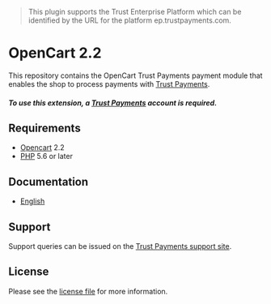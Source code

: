> This plugin supports the Trust Enterprise Platform which can be identified by the URL for the platform ep.trustpayments.com.

# OpenCart 2.2

This repository contains the OpenCart  Trust Payments payment module that enables the shop to process payments with [Trust Payments](https://www.trustpayments.com/).

##### To use this extension, a [Trust Payments](https://www.trustpayments.com/) account is required.

## Requirements

* [Opencart](https://www.opencart.com/) 2.2
* [PHP](http://php.net/) 5.6 or later

## Documentation

* [English](https://plugin-documentation.ep.trustpayments.com/TrustPayments/opencart-2.2/1.0.42/docs/en/documentation.html)

## Support

Support queries can be issued on the [Trust Payments support site](https://www.trustpayments.com/contact-us/).

## License

Please see the [license file](https://github.com/TrustPayments/opencart-2.2/blob/1.0.42/LICENSE) for more information.